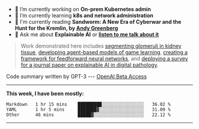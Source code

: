 - 🔭 I’m currently working on **On-prem Kubernetes admin**
- 🌱 I’m currently learning **k8s and network administration**
- 📖 I'm currently reading **Sandworm: A New Era of Cyberwar and the Hunt for the Kremlin, by [Andy Greenberg](https://andygreenberg.net/)**
- 💬 Ask me about **Explainable AI** or **[listen to me talk about it](https://www.empaia.org/academy-2-3)**

> Work demonstrated here includes [segmenting glomeruli in kidney tissue](https://github.com/theodore-evans/glomeruli-segmentation), [developing agent-based models of game learning](https://github.com/theodore-evans/k-level-reasoning), [creating a framework for feedforward neural networks](https://github.com/theodore-evans/feedforward-neural-network), and [deploying a survey for a journal paper on explainable AI in digital pathology](https://github.com/theodore-evans/xai-in-digital-pathology). 

Code summary written by GPT-3 --- [OpenAI Beta Access](https://beta.openai.com/)

-------

**This week, I have been mostly:**
<!--START_SECTION:waka-->

```text
Markdown   1 hr 15 mins    █████████░░░░░░░░░░░░░░░░   36.02 %
YAML       1 hr 5 mins     ███████▓░░░░░░░░░░░░░░░░░   31.09 %
Other      46 mins         █████▓░░░░░░░░░░░░░░░░░░░   22.12 %
```

<!--END_SECTION:waka-->

-------
